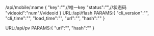 /api/mobile/:name
{
	"key":"",//唯一key
	"status":"",//状态码
	"videoid":"num"//videoid
}
URL:/api/flash
PARAMS:{
	"cli_version":"",
	"cli_time":"",
	"load_time":"",
	"url":"",
	"hash":""
}

URL:/api/pv
PARAMS:{
	"url":"",
	"hash":""
}
